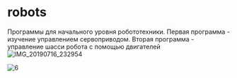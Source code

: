 # robots
Программы для начального уровня робототехники.
Первая программа - изучение управлением сервоприводом. 
Вторая программа - управление шасси робота с помощью двигателей
![IMG_20190716_232954](https://user-images.githubusercontent.com/73754919/219972455-d6880e16-98b7-4d22-8731-b4c57dc73655.jpg)

![6](https://user-images.githubusercontent.com/73754919/219972571-c51236be-c9b7-4ecf-b0f0-7e22fffbd743.jpg)
